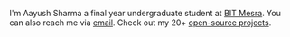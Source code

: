 I'm Aayush Sharma a final year undergraduate student at [BIT Mesra](https://www.bitmesra.ac.in/).
You can also reach me via [email](mailto:sharma31aayush@gmail.com).
Check out my 20+ [open-source projects](https://github.com/AAYUSH-droid?tab=repositories).
